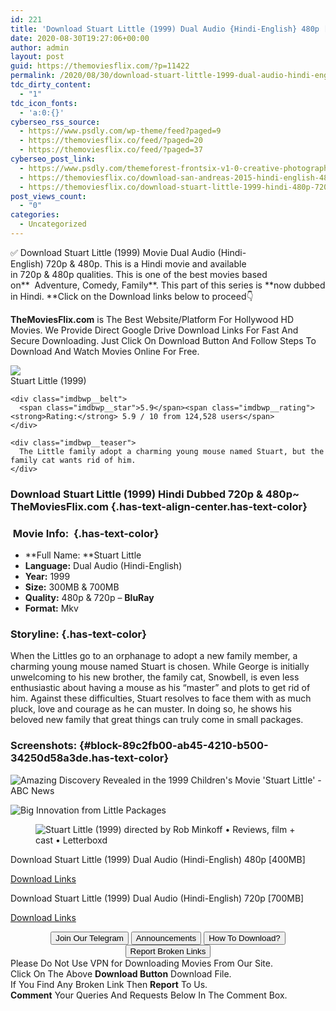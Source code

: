 ```yaml
---
id: 221
title: 'Download Stuart Little (1999) Dual Audio {Hindi-English} 480p [300MB] || 720p [700MB]'
date: 2020-08-30T19:27:06+00:00
author: admin
layout: post
guid: https://themoviesflix.com/?p=11422
permalink: /2020/08/30/download-stuart-little-1999-dual-audio-hindi-english-480p-300mb-720p-700mb-2/
tdc_dirty_content:
  - "1"
tdc_icon_fonts:
  - 'a:0:{}'
cyberseo_rss_source:
  - https://www.psdly.com/wp-theme/feed?paged=9
  - https://themoviesflix.co/feed/?paged=20
  - https://themoviesflix.co/feed/?paged=37
cyberseo_post_link:
  - https://www.psdly.com/themeforest-frontsix-v1-0-creative-photography-template-kit-28398667
  - https://themoviesflix.co/download-san-andreas-2015-hindi-english-480p-720p-1080p/
  - https://themoviesflix.co/download-stuart-little-1999-hindi-480p-720p/
post_views_count:
  - "0"
categories:
  - Uncategorized
---
```

✅ Download Stuart Little (1999)&nbsp;Movie&nbsp;Dual Audio (Hindi-English)&nbsp;720p&nbsp;&&nbsp;480p. This is a Hindi movie and available in&nbsp;720p&nbsp;&&nbsp;480p&nbsp;qualities. This is one of the best movies based on**&nbsp;&nbsp;Adventure,&nbsp;Comedy,&nbsp;Family**. This part of this series is&nbsp;**now dubbed in&nbsp;Hindi.&nbsp;**Click on the Download links below to proceed👇

**TheMoviesFlix.com**&nbsp;is The Best Website/Platform For Hollywood HD Movies. We Provide Direct Google Drive Download Links For Fast And Secure Downloading. Just Click On Download Button And Follow Steps To Download And Watch Movies Online For Free.

<div class="imdbwp imdbwp--movie dark">
  <div class="imdbwp__thumb">
    <a class="imdbwp__link" target="_blank" title="Stuart Little" href="https://www.imdb.com/title/tt0164912/" rel="nofollow noopener noreferrer"><img class="imdbwp__img" src="https://m.media-amazon.com/images/M/MV5BMDJlZWZiODItMGE3NC00Yzg3LWFhYTYtZTI2YWNlNjExMDE4XkEyXkFqcGdeQXVyMTA0MjU0Ng@@._V1_SX300.jpg" /></a>
  </div>
  
  <div class="imdbwp__content">
    <div class="imdbwp__header">
      <span class="imdbwp__title">Stuart Little</span> (1999)
    </div>
    
    <div class="imdbwp__belt">
      <span class="imdbwp__star">5.9</span><span class="imdbwp__rating"><strong>Rating:</strong> 5.9 / 10 from 124,528 users</span>
    </div>
    
    <div class="imdbwp__teaser">
      The Little family adopt a charming young mouse named Stuart, but the family cat wants rid of him.
    </div>
  </div>
</div>

### Download Stuart Little (1999) Hindi Dubbed 720p & 480p~ TheMoviesFlix.com {.has-text-align-center.has-text-color}

### &nbsp;Movie Info:&nbsp; {.has-text-color}

  * **Full Name:&nbsp;**Stuart Little
  * **Language:**&nbsp;Dual Audio (Hindi-English)
  * **Year:**&nbsp;1999
  * **Size:**&nbsp;300MB & 700MB
  * **Quality:**&nbsp;480p & 720p –&nbsp;**BluRay**
  * **Format:**&nbsp;Mkv

### Storyline: {.has-text-color}

When the Littles go to an orphanage to adopt a new family member, a charming young mouse named Stuart is chosen. While George is initially unwelcoming to his new brother, the family cat, Snowbell, is even less enthusiastic about having a mouse as his “master” and plots to get rid of him. Against these difficulties, Stuart resolves to face them with as much pluck, love and courage as he can muster. In doing so, he shows his beloved new family that great things can truly come in small packages.

### Screenshots: {#block-89c2fb00-ab45-4210-b500-34250d58a3de.has-text-color}<figure class="wp-block-image">

![Amazing Discovery Revealed in the 1999 Children's Movie 'Stuart Little' - ABC News](https://s.abcnews.com/images/Entertainment/HT_stuart_little_ml_141201_33x16_992.jpg) <figcaption>![Big Innovation from Little Packages](https://www.animationmagazine.net/wordpress/wp-content/uploads/stuart-little-post-2.jpg)</figcaption></figure> <figure class="wp-block-image">![Stuart Little (1999) directed by Rob Minkoff • Reviews, film + cast • Letterboxd](https://a.ltrbxd.com/resized/sm/upload/f5/wb/iw/ua/stuart-little-1200-1200-675-675-crop-000000.jpg?k=2915ab923e)</figure> 

<p class="has-text-align-center has-text-color has-medium-font-size">
  Download Stuart Little (1999) Dual Audio (Hindi-English) 480p [400MB]
</p>

<span class="mb-center maxbutton-3-center"><span class="maxbutton-3-container mb-container"><a class="maxbutton-3 maxbutton maxbutton-post-button" target="_blank" rel="nofollow noopener noreferrer" href="https://coinquint.com/a7846/"><span class="mb-text">Download Links</span></a></span></span>

<p class="has-text-align-center has-text-color has-medium-font-size">
  Download Stuart Little (1999) Dual Audio (Hindi-English) 720p [700MB]
</p>

<span class="mb-center maxbutton-3-center"><span class="maxbutton-3-container mb-container"><a class="maxbutton-3 maxbutton maxbutton-post-button" target="_blank" rel="nofollow noopener noreferrer" href="https://coinquint.com/a7848/"><span class="mb-text">Download Links</span></a></span></span>

<center>
</center>

<center>
  <a href="https://t.me/themoviesflixcom" target="_blank" data-wpel-link="external" rel="nofollow external noopener noreferrer"><button class="button button5">Join Our Telegram</button></a> <a href="https://themoviesflix.co/download-stuart-little-1999-hindi-480p-720p/#" target="_blank" data-wpel-link="external" rel="nofollow external noopener noreferrer"><button class="button button5">Announcements</button></a> <a href="https://themoviesflix.com/how-to-download/" target="_blank" data-wpel-link="external" rel="nofollow external noopener noreferrer"><button class="button button5">How To Download?</button></a> <a href="https://themoviesflix.co/download-stuart-little-1999-hindi-480p-720p/#" target="_blank" data-wpel-link="external" rel="nofollow external noopener noreferrer"><button class="button button5">Report Broken Links</button></a>
</center>

<div class="alert alert-danger">
  Please Do Not Use VPN for Downloading Movies From Our Site.
</div>

<div class="alert alert-success">
  Click On The Above <strong>Download Button</strong> Download File.
</div>

<div class="alert alert-warning">
  If You Find Any Broken Link Then <strong>Report</strong> To Us.
</div>

<div class="alert alert-info">
  <strong>Comment</strong> Your Queries And Requests Below In The Comment Box.
</div>
